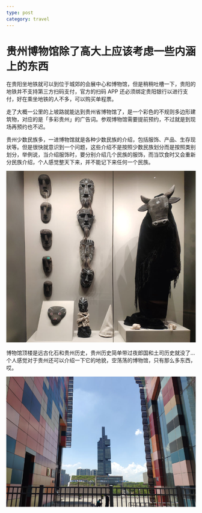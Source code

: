```yaml
---
type: post
category: travel
---
```


# 贵州博物馆除了高大上应该考虑一些内涵上的东西

在贵阳坐地铁就可以到位于城郊的会展中心和博物馆，但是稍稍吐槽一下，贵阳的地铁并不支持第三方扫码支付，官方的扫码 APP 还必须绑定贵阳银行以进行支付，好在乘坐地铁的人不多，可以购买单程票。

走了大概一公里的上坡路就能达到贵州省博物馆了，是一个彩色的不规则多边形建筑物，对应的是「多彩贵州」的广告词。参观博物馆需要提前预约，不过就是到现场再预约也不迟。

贵州少数民族多，一进博物馆就是各种少数民族的介绍，包括服饰、产品、生存现状等。但是很快就意识到一个问题，这些介绍不是按照少数民族划分而是按照类别划分，举例说，当介绍服饰时，要分别介绍几个民族的服饰，而当饮食时又会重新分民族介绍，个人感觉整天下来，并不能记下来任何一个民族。

![苗族节庆的巫师服饰](./2020-07-28-1.jpg)

博物馆顶楼是远古化石和贵州历史，贵州历史简单带过夜郎国和土司历史就没了...个人感觉对于贵州还可以介绍一下它的地貌，空荡荡的博物馆，只有那么多东西，哎。

![博物馆对面会展中心正竖着大大的中指](./2020-07-28-0.jpg)
